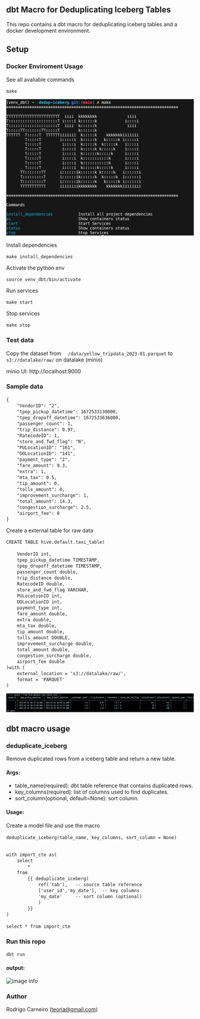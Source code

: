 

## dbt Macro for Deduplicating Iceberg Tables

This repo contains a dbt macro for deduplicating iceberg tables and a docker development environment. 
 

## Setup
### Docker Enviroment Usage

See all avaliable commands

```
make
```

![image info](./doc/make.png)
 

Install dependencies

```
make install_dependencies
```

Activate the python env
```
source venv_dbt/bin/activate
```

Run services
```
make start
```
Stop services
```
make stop
```


### Test data
Copy the dataset from ```  /data/yellow_tripdata_2023-01.parquet``` to  ``` s3://datalake/raw/ ``` on datalake (minio)

minio UI: http://localhost:9000

### Sample data

```
{
    "VendorID": "2",
    "tpep_pickup_datetime": 1672533130000,
    "tpep_dropoff_datetime": 1672533636000,
    "passenger_count": 1,
    "trip_distance": 0.97,
    "RatecodeID": 1,
    "store_and_fwd_flag": "N",
    "PULocationID": "161",
    "DOLocationID": "141",
    "payment_type": "2",
    "fare_amount": 9.3,
    "extra": 1,
    "mta_tax": 0.5,
    "tip_amount": 0,
    "tolls_amount": 0,
    "improvement_surcharge": 1,
    "total_amount": 14.3,
    "congestion_surcharge": 2.5,
    "airport_fee": 0
}
```


Create a external table for raw data
```
CREATE TABLE hive.default.taxi_table(
   
    VendorID int,
    tpep_pickup_datetime TIMESTAMP,
    tpep_dropoff_datetime TIMESTAMP,
    passenger_count double,
    trip_distance double,
    RatecodeID double,
    store_and_fwd_flag VARCHAR,
    PULocationID int,
    DOLocationID int,
    payment_type int,
    fare_amount double,
    extra double,
    mta_tax double,
    tip_amount double,
    tolls_amount DOUBLE,
    improvement_surcharge double,
    total_amount double,
    congestion_surcharge double,
    airport_fee double
)with (
    external_location = 's3://datalake/raw/',
    format = 'PARQUET'
) 

```

![image info](./doc/table1.png)

## dbt macro usage

### deduplicate_iceberg
Remove duplicated rows from a iceberg table and return a new table.

#### Args:
 - table_name(required): dbt table reference that contains duplicated rows.
 - key_columns(required): list of columns used to find duplicates.
 - sort_column(optional, default=None): sort column.
 
#### Usage:
Create a model file and use the macro 

``` deduplicate_iceberg(table_name, key_columns, sort_column = None) ```

```

with import_cte as(
    select 
        *
    from
        {{ deduplicate_iceberg(  
            ref('tab'),   -- source table reference
            ['user_id','my_date'],  -- key columns  
            'my_date'     -- sort column (optional)
            )
        }}
)

select * from import_cte
```


### Run this ropo
```
dbt run 
```

#### output:

![image info](./doc/result.png)


### Author
Rodrigo Carneiro (teoria@gmail.com)